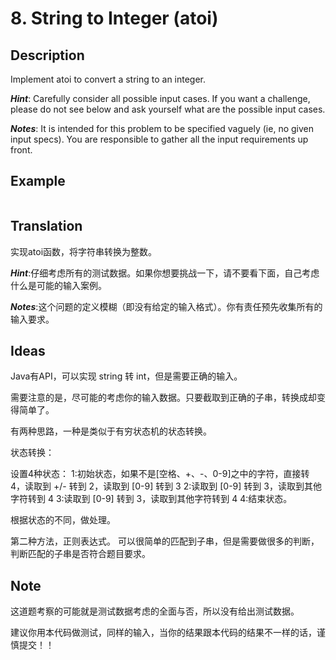 # 8. String to Integer (atoi)
## Description
Implement atoi to convert a string to an integer.

***Hint***: Carefully consider all possible input cases. 
If you want a challenge, please do not see below and 
ask yourself what are the possible input cases.

***Notes***: It is intended for this problem to be specified 
vaguely (ie, no given input specs). 
You are responsible to gather all the input requirements up front.
## Example
```$xslt

```
## Translation
实现atoi函数，将字符串转换为整数。

***Hint***:仔细考虑所有的测试数据。如果你想要挑战一下，请不要看下面，自己考虑什么是可能的输入案例。

***Notes***:这个问题的定义模糊（即没有给定的输入格式）。你有责任预先收集所有的输入要求。

## Ideas
Java有API，可以实现 string 转 int，但是需要正确的输入。

需要注意的是，尽可能的考虑你的输入数据。只要截取到正确的子串，转换成却变得简单了。

有两种思路，一种是类似于有穷状态机的状态转换。

状态转换：

设置4种状态：
1:初始状态，如果不是[空格、+、-、0-9]之中的字符，直接转 4，读取到 +/- 转到 2，读取到 [0-9] 转到 3
2:读取到 [0-9] 转到 3，读取到其他字符转到 4
3:读取到 [0-9] 转到 3，读取到其他字符转到 4
4:结束状态。

根据状态的不同，做处理。

第二种方法，正则表达式。
可以很简单的匹配到子串，但是需要做很多的判断，判断匹配的子串是否符合题目要求。

## Note
这道题考察的可能就是测试数据考虑的全面与否，所以没有给出测试数据。

建议你用本代码做测试，同样的输入，当你的结果跟本代码的结果不一样的话，谨慎提交！！
